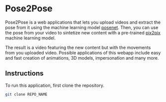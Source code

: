 # Pose2Pose

Pose2Pose is a web applications that lets you upload videos and extract the pose from it using the machine learning model [posenet](https://www.npmjs.com/package/@tensorflow-models/posenet). Then, you can use the pose from your video to sintetize new content with a pre-trained [pix2pix](https://github.com/affinelayer/pix2pix-tensorflow) machine learning model.

The result is a video featuring the new content but with the movements from you uploaded video. Possible applications of this webapp include easy and fast creation of animations, 3D models, impersonation and many more.

## Instructions

To run this application, first clone the repository.

```bash
git clone REPO_NAME
```

